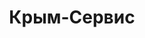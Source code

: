 --- 
title: "Крым-Сервис" 
 
town: "Евпатория" 
tel: ["ул. Героев Десантников 2 +38(06569) 46119, +38(06569) 46059, г. Евпатория улица Сырникова, д. 18 +38 06569 48631, +38 06569 48630"] 
address: "Россия, АР Крым, г. Евпатория ул. Героев Десантников 2, г. Евпатория улица Сырникова, д. 18" 
mail: "" 
--- 